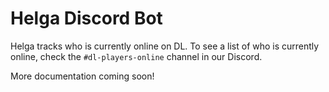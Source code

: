 # Helga Discord Bot

Helga tracks who is currently online on DL. To see a list of who is currently online, check the `#dl-players-online` channel in our Discord.

More documentation coming soon!
